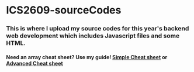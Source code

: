 # ICS2609-sourceCodes

### This is where I upload my source codes for this year's backend web development which includes Javascript files and some HTML.

#### Need an array cheat sheet? Use my guide! [Simple Cheat sheet](https://github.com/garett09/ICS2609-sourceCodes/blob/main/Module%203/Coding%20practices/Array-cheatSheet.md) or [Advanced Cheat sheet](https://github.com/garett09/ICS2609-sourceCodes/blob/main/Module%203/Coding%20practices/Array-cheat-sheet.md)
